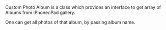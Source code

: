 Custom Photo Album is a class which provides an interface to get array of Albums from iPhone/iPad gallery.

One can get all photos of that album, by passing album name.
